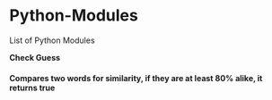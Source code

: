 # Python-Modules
List of Python Modules

**Check Guess**
#### Compares two words for similarity, if they are at least 80% alike, it returns true
